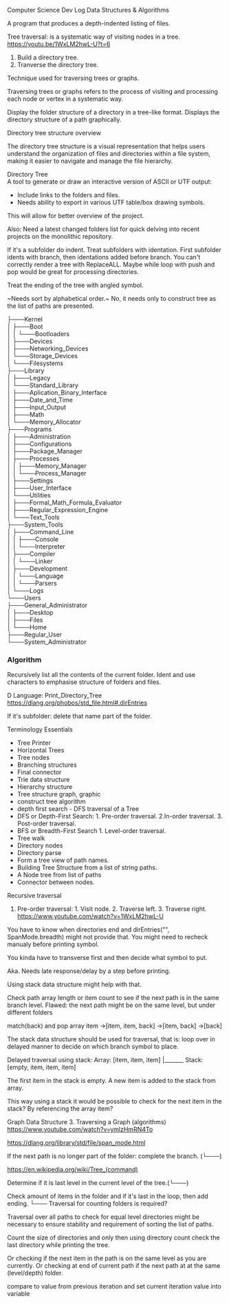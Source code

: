 Computer Science Dev Log
Data Structures & Algorithms

A program that produces a depth-indented listing of files.

Tree traversal: is a systematic way of visiting nodes in a tree. https://youtu.be/1WxLM2hwL-U?t=6
1. Build a directory tree.
2. Tranverse the directory tree.

Technique used for traversing trees or graphs.

Traversing trees or graphs refers to the process of visiting and processing each node or vertex in a systematic way. 

Display the folder structure of a directory in a tree-like format.
Displays the directory structure of a path graphically.

Directory tree structure overview

The directory tree structure is a visual representation that helps users understand the organization of files and directories 
within a file system, making it easier to navigate and manage the file hierarchy. 

Directory Tree  
A tool to generate or draw an interactive version of ASCII or UTF output:  
* Include links to the folders and files.
* Needs ability to export in various UTF table/box drawing symbols.
  
This will allow for better overview of the project.  

Also: Need a latest changed folders list for quick delving into recent projects on the monolithic repository.

If it's a subfolder do indent.
Treat subfolders with identation.
First subfolder idents with branch, then identations added before branch.
You can't correctly render a tree with ReplaceALL.
Maybe while loop with push and pop would be great for processing directories.

Treat the ending of the tree with angled symbol.

~Needs sort by alphabetical order.~ No, it needs only to construct tree as the list of paths are presented.


├───Kernel  
│   ├───Boot  
│   │   └───Bootloaders  
│   ├───Devices  
│   ├───Networking_Devices  
│   └───Storage_Devices  
│       └───Filesystems  
├───Library  
│   ├───Legacy  
│   └───Standard_Library  
│       ├───Aplication_Binary_Interface  
│       ├───Date_and_Time  
│       ├───Input_Output  
│       ├───Math  
│       └───Memory_Allocator  
├───Programs  
│   ├───Administration  
│   ├───Configurations  
│   ├───Package_Manager  
│   ├───Processes  
│   │   ├───Memory_Manager  
│   │   └───Process_Manager  
│   ├───Settings  
│   ├───User_Interface  
│   └───Utilities  
│       ├───Formal_Math_Formula_Evaluator  
│       ├───Regular_Expression_Engine  
│       └───Text_Tools  
├───System_Tools  
│   ├───Command_Line  
│   │   ├───Console  
│   │   └───Interpreter  
│   ├───Compiler  
│   │   └───Linker  
│   ├───Development  
│   │   └───Language  
│   │       └───Parsers  
│   └───Logs  
└───Users  
    ├───General_Administrator  
    │   ├───Desktop  
    │   ├───Files  
    │   └───Home  
    ├───Regular_User  
    └───System_Administrator  

### Algorithm

Recursively list all the contents of the current folder.
Ident and use characters to emphasise structure of folders and files.

D Language: Print_Directory_Tree
https://dlang.org/phobos/std_file.html#.dirEntries

If it's subfolder: delete that name part of the folder. 



Terminology Essentials
* Tree Printer
* Horizontal Trees
* Tree nodes
* Branching structures
* Final connector
* Trie data structure
* Hierarchy structure
* Tree structure graph, graphic
* construct tree algorithm
* depth first search - DFS traversal of a Tree
* DFS or Depth-First Search: 1. Pre-order traversal. 2.In-order traversal. 3. Post-order traversal.
* BFS or Breadth-First Search 1. Level-order traversal.
* Tree walk
* Directory nodes
* Directory parse
* Form a tree view of path names.
* Building Tree Structure from a list of string paths.
* A Node tree from list of paths
* Connector between nodes.

Recursive traversal
1. Pre-order traversal: 1. Visit node. 2. Traverse left. 3. Traverse right. https://www.youtube.com/watch?v=1WxLM2hwL-U


You have to know when directories end and dirEntries("", SpanMode.breadth) might not provide that.
You might need to recheck manualy before printing symbol.

You kinda have to transverse first and then decide what symbol to put.

Aka. Needs late response/delay by a step before printing.

Using stack data structure might help with that.

Check path array length or item count to see if the next path is in the same branch level. 
Flawed: the next path might be on the same level, but under different folders

match(back) and pop array item
->[item, item, back]
->[item, back]
->[back]

The stack data structure should be used for traversal, that is: loop over in delayed manner to decide on which branch symbol to place.


Delayed traversal using stack:
Array: [item, item, item]
		|_______
Stack: [empty, item, item, item]

The first item in the stack is empty.
A new item is added to the stack from array.

This way using a stack it would be possible to check for the next item in the stack?
By referencing the array item?


Graph Data Structure 3. Traversing a Graph (algorithms)
https://www.youtube.com/watch?v=ymlzHmRN4To

https://dlang.org/library/std/file/span_mode.html

If the next path is no longer part of the folder: complete the branch. (└───)

https://en.wikipedia.org/wiki/Tree_(command)

Determine if it is last level in the current level of the tree.(└───)

Check amount of items in the folder and if it's last in the loop, then add ending. └───
Traversal for counting folders is required?


Traversal over all paths to check for equal level directories might be necessary to ensure stability and requirement of sorting the list of paths.

Count the size of directories and only then using directory count check the last directory while printing the tree. 

Or checking if the next item in the path is on the same level as you are currently.
Or checking at end of current path if the next path at at the same (level/depth) folder.

 compare to value from previous iteration and  set current iteration value into variable  
